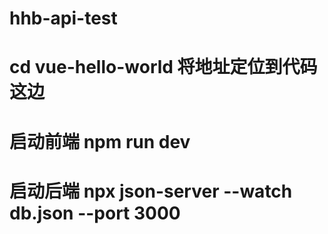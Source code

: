 # hhb-api-test
# cd vue-hello-world    将地址定位到代码这边
# 启动前端 npm run dev
# 启动后端 npx json-server --watch db.json --port 3000
